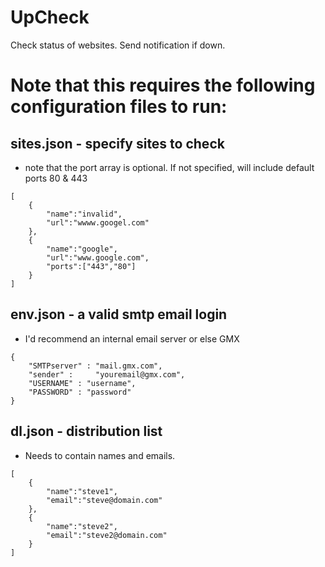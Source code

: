 # UpCheck
Check status of websites. Send notification if down.

# Note that this requires the following configuration files to run:

## sites.json - specify sites to check
- note that the port array is optional. If not specified, will include default ports 80 & 443
```
[
    {
        "name":"invalid",
        "url":"wwww.googel.com"
    },
    {
        "name":"google",
        "url":"www.google.com",
        "ports":["443","80"]
    }
]
```

## env.json - a valid smtp email login
- I'd recommend an internal email server or else GMX
```
{
    "SMTPserver" : "mail.gmx.com",
    "sender" :     "youremail@gmx.com",
    "USERNAME" : "username",
    "PASSWORD" : "password"
}
```

## dl.json - distribution list
- Needs to contain names and emails.
```
[
    {
        "name":"steve1",
        "email":"steve@domain.com"
    },
    {
        "name":"steve2",
        "email":"steve2@domain.com"
    } 
]
```

